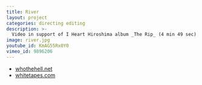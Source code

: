 ```yaml
---
title: River
layout: project
categories: directing editing
description: >-
  Video in support of I Heart Hiroshima album _The Rip_ (4 min 49 sec)
image: river.jpg
youtube_id: KmAG55Rx0Y0
vimeo_id: 9896206
---
```


- [whothehell.net](http://whothehell.net/archives/7804)
- [whitetapes.com](http://whitetapes.com/streams/i-heart-hiroshima-video-zu-river)
